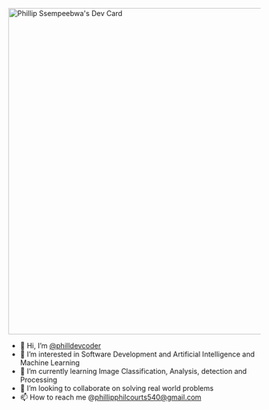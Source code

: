 
<a href="https://app.daily.dev/philldevcoder"><img src="https://api.daily.dev/devcards/v2/8w8fta2GIpYd6gcIM1X6M.png?type=wide&r=zhb" width="652" alt="Phillip Ssempeebwa's Dev Card"/></a>

- 👋 Hi, I’m <a href="https://https://x.com/philldevcoder">@philldevcoder</a>
- 👀 I’m interested in Software Development and Artificial Intelligence and Machine Learning
- 🌱 I’m currently learning Image Classification, Analysis, detection and Processing
- 💞️ I’m looking to collaborate on solving real world problems
- 📫 How to reach me @phillipphilcourts540@gmail.com

<!---
PhillDev-coder256/PhillDev-coder256 is a ✨ special ✨ repository because its `README.md` (this file) appears on your GitHub profile.
You can click the Preview link to take a look at your changes.
--->
